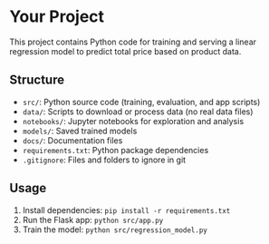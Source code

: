 # Your Project

This project contains Python code for training and serving a linear regression model to predict total price based on product data.

## Structure

- `src/`: Python source code (training, evaluation, and app scripts)
- `data/`: Scripts to download or process data (no real data files)
- `notebooks/`: Jupyter notebooks for exploration and analysis
- `models/`: Saved trained models
- `docs/`: Documentation files
- `requirements.txt`: Python package dependencies
- `.gitignore`: Files and folders to ignore in git

## Usage

1. Install dependencies: `pip install -r requirements.txt`
2. Run the Flask app: `python src/app.py`
3. Train the model: `python src/regression_model.py`
